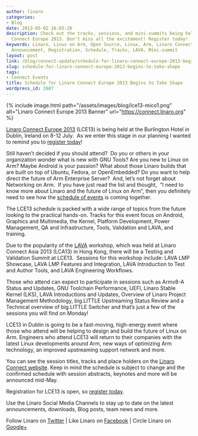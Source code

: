 ```yaml
---
author: linaro
categories:
- Blog
date: 2013-05-02 16:03:28
description: Check out the tracks, sessions, and mini-summits being held at Linaro
  Connect Europe 2013. Don't miss all the excitement! Register today!
keywords: Linaro, Linux on Arm, Open Source, Linux, Arm, Linaro Connect, LCE13-Dublin,
  Announcement, Registration, Schedule, Tracks, LAVA, Mini-summit
layout: post
link: /blog/connect-update/schedule-for-linaro-connect-europe-2013-begins-to-take-shape/
slug: schedule-for-linaro-connect-europe-2013-begins-to-take-shape
tags:
- Connect Events
title: Schedule for Linaro Connect Europe 2013 Begins to Take Shape
wordpress_id: 2687
---
```


{% include image.html path="/assets/images/blog/lce13-mico1.png" alt="Linaro Connect Europe 2013 Banner" url="https://connect.linaro.org" %}


[Linaro Connect Europe 2013](https://connect.linaro.org) (LCE13) is being held at the Burlington Hotel in Dublin, Ireland on 8-12 July.  As we enter this stage in our planning I wanted to remind you to [register today](http://linaroconnect-lce13-eorg.eventbrite.com/)!


Still haven’t decided if you should attend?  Do you or others in your organization wonder what is new with GNU Tools? Are you new to Linux on Arm? Maybe Android is your passion? What about those Linaro builds that are built on top of Ubuntu, Fedora, or OpenEmbedded? Do you want to help direct the future of Arm Enterprise Server?  And, let’s not forget about Networking on Arm.  If you have just read the list and thought,  “I need to know more about Linaro and the future of Linux on Arm”, then you definitely need to see how the [schedule of events](https://connect.linaro.org/) is coming together.

The LCE13 schedule is packed with a wide range of topics from the future looking to the practical hands-on. Tracks for this event focus on Android, Graphics and Multimedia, the Kernel, Platform Development, Power Management, QA and Infrastructure, Tools, Validation and LAVA, and training.

Due to the popularity of the [LAVA](/services/testing-validation-services/) workshop, which was held at Linaro Connect Asia 2013 (LCA13) in Hong Kong, there will be a Testing and Validation Summit at LCE13.  Sessions for this workshop include: LAVA LMP Showcase, LAVA LMP Features and Integration, LAVA Introduction to Test and Author Tools, and LAVA Engineering Workflows.

Those who attend can expect to participate in sessions such as Armv8-A Status and Updates, GNU Toolchain Performance, UEFI, Linaro Stable Kernel (LKS), LAVA Introductions and Updates, Overview of Linaro Project Management Methodology, big.LITTLE Upstreaming Status Review and a Technical overview of big.LITTLE Switcher and that’s just a few of the sessions you will find on Monday!

LCE13 in Dublin is going to be a fast-moving, high-energy event where those who attend will be helping to design and build the future of Linux on Arm. Engineers who attend LCE13 will return to their companies with the latest Linux developments around Arm, new ways of optimizing Arm technology, an improved upstreaming support network and more.

You can see the session titles, tracks and place holders on the [Linaro Connect website](https://connect.linaro.org/). Keep in mind the schedule is subject to change and the confirmed schedule with session abstracts, keynotes and more will be announced mid-May.

Registration for LCE13 is open, so [register today](https://connect.linaro.org).

Use the Linaro Social Media Channels to stay up to date on the latest announcements, downloads, Blog posts, team news and more.

Follow Linaro on [Twitter](http://twitter.com/linaroorg) | Like Linaro on [Facebook](https://www.facebook.com/LinaroOrg) | Circle Linaro on [Google+](https://web.archive.org/web/2019*/https://plus.google.com/+LinaroOrg)
